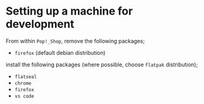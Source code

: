 # Setting up a machine for development

From within `Pop!_Shop`, remove the following packages;

* `firefox` (default debian distribution)

 install the following packages (where possible, choose `flatpak` distribution);

* `flatseal`
* `chrome`
* `firefox`
* `vs code`
